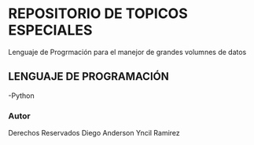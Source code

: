 # REPOSITORIO DE TOPICOS ESPECIALES

Lenguaje de Progrmación para el manejor de grandes volumnes de datos

## LENGUAJE DE PROGRAMACIÓN

-Python

### Autor

Derechos Reservados Diego Anderson Yncil Ramirez